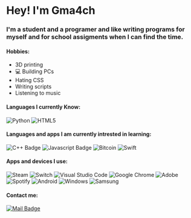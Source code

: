 # Hey! I'm Gma4ch

### I'm a student and a programer and like writing programs for myself and for school assigments when I can find the time.
#### Hobbies:
- 3D printing
- :computer: Building PCs
- Hating CSS
- Writing scripts
- Listening to music

#### Languages I currently Know:
![Python](https://img.shields.io/badge/-Python-ffd480?style=for-the-badge&labelColor=black&logo=python&logoColor=61DBFB)
![HTML5](https://img.shields.io/badge/html5-%23E34F26.svg?style=for-the-badge&logo=html5&labelColor=black&logoColor=white)

#### Languages and apps I am currently intrested in learning:
![C++ Badge](https://img.shields.io/badge/-C++-4da6ff?style=for-the-badge&labelColor=black&logo=c&logoColor=61DBFB)
![Javascript Badge](https://img.shields.io/badge/-Javascript-F0DB4F?style=for-the-badge&labelColor=black&logo=javascript&logoColor=F0DB4F)
![Bitcoin](https://img.shields.io/badge/Bitcoin-000?style=for-the-badge&logo=bitcoin&logoColor=white)
![Swift](https://img.shields.io/badge/swift-F54A2A?style=for-the-badge&logo=swift&logoColor=white)

#### Apps and devices I use:
![Steam](https://img.shields.io/badge/steam-%23000000.svg?style=for-the-badge&logo=steam&logoColor=white&labelColor=Blue)
![Switch](https://img.shields.io/badge/Switch-E60012?style=for-the-badge&logo=nintendo-switch&logoColor=white&labelColor=black)
![Visual Studio Code](https://img.shields.io/badge/VS%20Code-0078d7.svg?style=for-the-badge&logo=visual-studio-code&logoColor=white&labelColor=black)
![Google Chrome](https://img.shields.io/badge/Chrome-4285F4?style=for-the-badge&logo=GoogleChrome&logoColor=white&labelColor=black)
![Adobe](https://img.shields.io/badge/adobe-%23FF0000.svg?style=for-the-badge&logo=adobe&logoColor=white&labelColor=black)
![Spotify](https://img.shields.io/badge/Spotify-1ED760?style=for-the-badge&logo=spotify&logoColor=white)
![Android](https://img.shields.io/badge/Android-3DDC84?style=for-the-badge&logo=android&logoColor=white)
![Windows](https://img.shields.io/badge/Windows-0078D6?style=for-the-badge&logo=windows&logoColor=white)
![Samsung](https://img.shields.io/badge/Samsung-%231428A0.svg?style=for-the-badge&logo=samsung&logoColor=white)

#### Contact me:

[![Mail Badge](https://img.shields.io/badge/-Email-c0392b?style=for-the-badge&labelColor=c0392b&logo=gmail&logoColor=white)](mailto:gurstrash@gmail.com)
